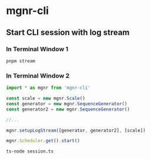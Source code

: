 
# mgnr-cli

## Start CLI session with log stream

### In Terminal Window 1
```shell
pnpm stream
```
### In Terminal Window 2

```ts
import * as mgnr from 'mgnr-cli'

const scale = new mgnr.Scale()
const generator = new mgnr.SequenceGenerator()
const generator2 = new mgnr.SequenceGenerator()

//...

mgnr.setupLogStream([generator, generator2], [scale])

mgnr.Scheduler.get().start()
```

```shell
ts-node session.ts
```
